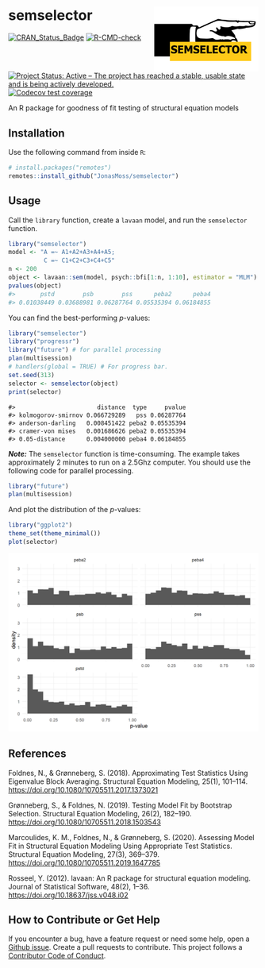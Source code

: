 
<!-- README.md is generated from README.Rmd. Please edit that file -->

# semselector <img src="man/figures/logo.png" align="right" width="210" height="130" />

[![CRAN_Status_Badge](https://www.r-pkg.org/badges/version/semselector)](https://cran.r-project.org/package=semselector)
[![R-CMD-check](https://github.com/JonasMoss/semselector/workflows/R-CMD-check/badge.svg)](https://github.com/JonasMoss/semselector/actions)
[![Project Status: Active – The project has reached a stable, usable
state and is being actively
developed.](https://www.repostatus.org/badges/latest/active.svg)](https://www.repostatus.org/#active)
[![Codecov test
coverage](https://codecov.io/gh/JonasMoss/semselector/branch/main/graph/badge.svg)](https://app.codecov.io/gh/JonasMoss/semselector?branch=main)

An R package for goodness of fit testing of structural equation models

## Installation

Use the following command from inside `R`:

``` r
# install.packages("remotes")
remotes::install_github("JonasMoss/semselector")
```

## Usage

Call the `library` function, create a `lavaan` model, and run the
`semselector` function.

``` r
library("semselector")
model <- "A =~ A1+A2+A3+A4+A5;
          C =~ C1+C2+C3+C4+C5"
n <- 200
object <- lavaan::sem(model, psych::bfi[1:n, 1:10], estimator = "MLM")
pvalues(object)
#>       pstd        psb        pss      peba2      peba4 
#> 0.01038449 0.03688981 0.06287764 0.05535394 0.06184855
```

You can find the best-performing *p*-values:

``` r
library("semselector")
library("progressr")
library("future") # for parallel processing
plan(multisession)
# handlers(global = TRUE) # For progress bar.
set.seed(313)
selector <- semselector(object)
print(selector)
```

    #>                       distance  type     pvalue
    #> kolmogorov-smirnov 0.066729289   pss 0.06287764
    #> anderson-darling   0.008451422 peba2 0.05535394
    #> cramer-von mises   0.001686626 peba2 0.05535394
    #> 0.05-distance      0.004000000 peba4 0.06184855

***Note:*** The `semselector` function is time-consuming. The example
takes approximately 2 minutes to run on a 2.5Ghz computer. You should
use the following code for parallel processing.

``` r
library("future") 
plan(multisession)
```

And plot the distribution of the *p*-values:

``` r
library("ggplot2")
theme_set(theme_minimal())
plot(selector)
```

<img src="man/figures/README-plot_eval-1.png" width="750px" />

## References

Foldnes, N., & Grønneberg, S. (2018). Approximating Test Statistics
Using Eigenvalue Block Averaging. Structural Equation Modeling, 25(1),
101–114. <https://doi.org/10.1080/10705511.2017.1373021>

Grønneberg, S., & Foldnes, N. (2019). Testing Model Fit by Bootstrap
Selection. Structural Equation Modeling, 26(2), 182–190.
<https://doi.org/10.1080/10705511.2018.1503543>

Marcoulides, K. M., Foldnes, N., & Grønneberg, S. (2020). Assessing
Model Fit in Structural Equation Modeling Using Appropriate Test
Statistics. Structural Equation Modeling, 27(3), 369–379.
<https://doi.org/10.1080/10705511.2019.1647785>

Rosseel, Y. (2012). lavaan: An R package for structural equation
modeling. Journal of Statistical Software, 48(2), 1–36.
<https://doi.org/10.18637/jss.v048.i02>

## How to Contribute or Get Help

If you encounter a bug, have a feature request or need some help, open a
[Github issue](https://github.com/JonasMoss/semselector/issues). Create
a pull requests to contribute. This project follows a [Contributor Code
of
Conduct](https://www.contributor-covenant.org/version/1/4/code-of-conduct.md).

